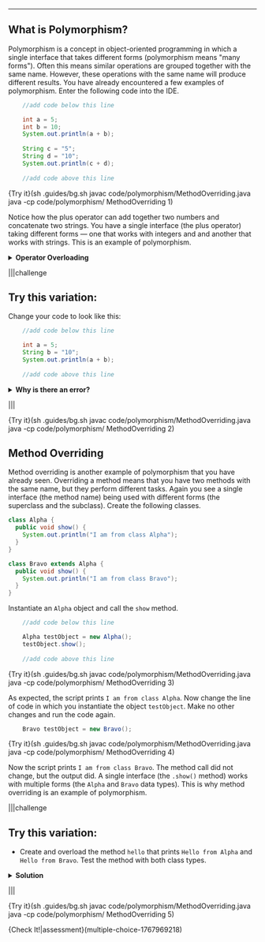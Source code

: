 ----------

## What is Polymorphism?

Polymorphism is a concept in object-oriented programming in which a single interface that takes different forms (polymorphism means "many forms"). Often this means similar operations are grouped together with the same name. However, these operations with the same name will produce different results. You have already encountered a few examples of polymorphism. Enter the following code into the IDE.

```java
    //add code below this line

    int a = 5;
    int b = 10;
    System.out.println(a + b);
    
    String c = "5";
    String d = "10";
    System.out.println(c + d);
    
    //add code above this line
```

{Try it}(sh .guides/bg.sh javac code/polymorphism/MethodOverriding.java java -cp code/polymorphism/ MethodOverriding 1)

Notice how the plus operator can add together two numbers and concatenate two strings. You have a single interface (the plus operator) taking different forms — one that works with integers and and another that works with strings. This is an example of polymorphism.

<details>
  <summary><strong>Operator Overloading</strong></summary>
  Because the plus operator can work with different forms, we can say that it is overloaded. Java overloads this operator by default. However, a user cannot manually overload an operator.
</details>

|||challenge
## Try this variation:
Change your code to look like this:
```java
    //add code below this line

    int a = 5;
    String b = "10";
    System.out.println(a + b);
    
    //add code above this line
```

<details>
  <summary><strong>Why is there an error?</strong></summary>
Polymorphism allows Java to use the plus operator with different data types, but that does not mean that the plus operator can be used with all data types. The example above causes an error message because the plus operator cannot be used with an integer and a string. There are limits to polymorphism.
</details>

|||

{Try it}(sh .guides/bg.sh javac code/polymorphism/MethodOverriding.java java -cp code/polymorphism/ MethodOverriding 2)

## Method Overriding

Method overriding is another example of polymorphism that you have already seen. Overriding a method means that you have two methods with the same name, but they perform different tasks. Again you see a single interface (the method name) being used with different forms (the superclass and the subclass). Create the following classes.

```java
class Alpha {
  public void show() {
    System.out.println("I am from class Alpha");
  }
}

class Bravo extends Alpha {
  public void show() {
    System.out.println("I am from class Bravo");
  }
}
```

Instantiate an `Alpha` object and call the `show` method.

```java
    //add code below this line

    Alpha testObject = new Alpha();
    testObject.show();
    
    //add code above this line
```

{Try it}(sh .guides/bg.sh javac code/polymorphism/MethodOverriding.java java -cp code/polymorphism/ MethodOverriding 3)

As expected, the script prints `I am from class Alpha`. Now change the line of code in which you instantiate the object `testObject`. Make no other changes and run the code again.

```java
    Bravo testObject = new Bravo();
```

{Try it}(sh .guides/bg.sh javac code/polymorphism/MethodOverriding.java java -cp code/polymorphism/ MethodOverriding 4)

Now the script prints `I am from class Bravo`. The method call did not change, but the output did. A single interface (the `.show()` method) works with multiple forms (the `Alpha` and `Bravo` data types). This is why method overriding is an example of polymorphism.

|||challenge
## Try this variation:
* Create and overload the method `hello` that prints `Hello from Alpha` and `Hello from Bravo`. Test the method with both class types.
<details>
  <summary><strong>Solution</strong></summary>

  ```java
  class Alpha {
    public void show() {
      System.out.println("I am from class Alpha");
    }

    public void hello() {
      System.out.println("Hello from Alpha")
    }
  }

  class Bravo extends Alpha {
    public void show() {
      System.out.println("I am from class Bravo");
    }

    public void hello() {
      System.out.println("Hello from Bravo")
    }
  }
  ```

</details>

|||

{Try it}(sh .guides/bg.sh javac code/polymorphism/MethodOverriding.java java -cp code/polymorphism/ MethodOverriding 5)

{Check It!|assessment}(multiple-choice-1767969218)

